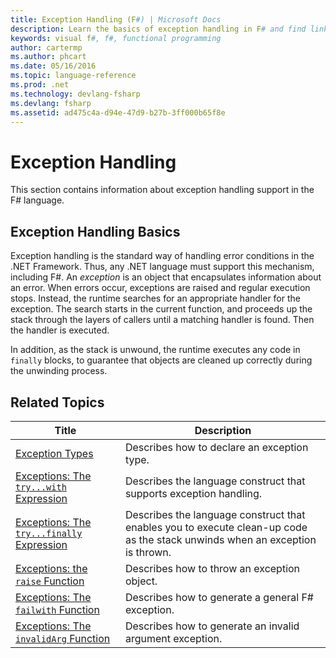 ```yaml
---
title: Exception Handling (F#) | Microsoft Docs
description: Learn the basics of exception handling in F# and find links to exception handling expressions and functions.
keywords: visual f#, f#, functional programming
author: cartermp
ms.author: phcart
ms.date: 05/16/2016
ms.topic: language-reference
ms.prod: .net
ms.technology: devlang-fsharp
ms.devlang: fsharp
ms.assetid: ad475c4a-d94e-47d9-b27b-3ff000b65f8e 
---
```


# Exception Handling

This section contains information about exception handling support in the F# language.


## Exception Handling Basics
Exception handling is the standard way of handling error conditions in the .NET Framework. Thus, any .NET language must support this mechanism, including F#. An *exception* is an object that encapsulates information about an error. When errors occur, exceptions are raised and regular execution stops. Instead, the runtime searches for an appropriate handler for the exception. The search starts in the current function, and proceeds up the stack through the layers of callers until a matching handler is found. Then the handler is executed.

In addition, as the stack is unwound, the runtime executes any code in `finally` blocks, to guarantee that objects are cleaned up correctly during the unwinding process.


## Related Topics

|Title|Description|
|-----|-----------|
|[Exception Types](exception-types.md)|Describes how to declare an exception type.|
|[Exceptions: The `try...with` Expression](the-try-with-expression.md)|Describes the language construct that supports exception handling.|
|[Exceptions: The `try...finally` Expression](the-try-finally-expression.md)|Describes the language construct that enables you to execute clean-up code as the stack unwinds when an exception is thrown.|
|[Exceptions: the `raise` Function](the-raise-Function.md)|Describes how to throw an exception object.|
|[Exceptions: The `failwith` Function](the-failwith-function.md)|Describes how to generate a general F# exception.|
|[Exceptions: The `invalidArg` Function](the-invalidArg-function.md)|Describes how to generate an invalid argument exception.|
